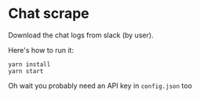 # Chat scrape

Download the chat logs from slack (by user).

Here's how to run it: 

```
yarn install
yarn start
```

Oh wait you probably need an API key in `config.json` too